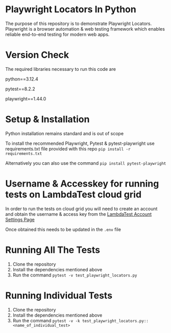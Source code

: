 # Playwright Locators In Python

The purpose of this repository is to demonstrate Playwright Locators. Playwright is a browser automation & web testing framework which enables reliable end-to-end testing for modern web apps.

# Version Check
The required libraries necessary to run this code are

python==3.12.4

pytest==8.2.2

playwright==1.44.0


# Setup & Installation
Python installation remains standard and is out of scope

To install the recommended Playwright, Pytest & pytest-playwright use requirements.txt file provided with this repo
```pip install -r requirements.txt```

Alternatively you can also use the command
```pip install pytest-playwright```

# Username & Accesskey for running tests on LambdaTest cloud grid
In order to run the tests on cloud grid you will need to create an account and obtain the username & access key from the [LambdaTest Account Settings Page](https://accounts.lambdatest.com/security)

Once obtained this needs to be updated in the ```.env``` file 

# Running All The Tests
1. Clone the repository
2. Install the dependencies mentioned above
3. Run the command ```pytest -v test_playwright_locators.py ```

# Running Individual Tests
1. Clone the repository
2. Install the dependencies mentioned above
3. Run the command ```pytest -v -k test_playwright_locators.py::<name_of_individual_test> ```
